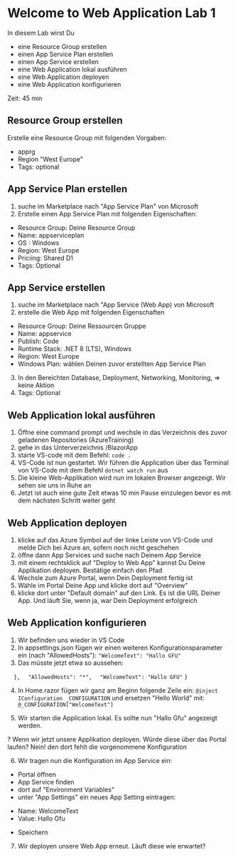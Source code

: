 # Welcome to Web Application Lab 1

In diesem Lab wirst Du
* eine Resource Group erstellen
* einen App Service Plan erstellen
* einen App Service erstellen
* eine Web Application lokal ausführen
* eine Web Application deployen
* eine Web Application konfigurieren

Zeit: 45 min

## Resource Group erstellen

Erstelle eine Resource Group mit folgenden Vorgaben:
* <DeinPrefix>apprg
* Region "West Europe"
* Tags: optional

## App Service Plan erstellen
1. suche im Marketplace nach "App Service Plan" von Microsoft
2. Erstelle einen App Service Plan mit folgenden Eigenschaften:
* Resource Group: Deine Resource Group
* Name: <DeinPrefix>appserviceplan
* OS : Windows
* Region: West Europe
* Priciing: Shared D1
* Tags: Optional


## App Service erstellen
1. suche im Marketplace nach "App Service (Web App) von Microsoft
2. erstelle die Web App mit folgenden Eigenschaften
* Resource Group: Deine Ressourcen Gruppe
* Name: <DeinPrefix>appservice
* Publish: Code
* Runtime Stack: .NET 8  (LTS), Windows
* Region: West Europe
* Windows Plan: wählen Deinen zuvor erstellten App Service Plan
3. In den Bereichten Database, Deployment, Networking, Monitoring, => keine Aktion
4. Tags: Optional


## Web Application lokal ausführen
1. Öffne eine command prompt und wechsle in das Verzeichnis des zuvor geladenen Repositories (AzureTraining)
2. gehe in das Unterverzeichnis /BlazorApp
3. starte VS-code mit dem Befehl: `code .`
4. VS-Code ist nun gestartet. Wir führen die Application über das Terminal von VS-Code mit dem Befehl `dotnet watch run` aus
5. Die kleine Web-Applikation wird nun im lokalen Browser angezeigt. Wir sehen sie uns in Ruhe an
6. Jetzt ist auch eine gute Zeit etwas 10 min Pause einzulegen bevor es mit dem nächsten Schritt weiter geht


## Web Application deployen
1. klicke auf das Azure Symbol auf der linke Leiste von VS-Code und melde Dich bei Azure an, sofern noch nicht geschehen
2. öffne dann App Services und suche nach Deinem App Service
3. mit einem rechtsklick auf "Deploy to Web App" kannst Du Deine Applikation deployen. Bestätige einfach den Pfad
4. Wechsle zum Azure Portal, wenn Dein Deployment fertig ist
5. Wähle im Portal Deine App und klicke dort auf "Overview"
6. klicke dort unter "Default domain" auf den Link. Es ist die URL Deiner App. Und läuft Sie, wenn ja, war Dein Deployment erfolgreich

## Web Application konfigurieren
1. Wir befinden uns wieder in VS Code
2. In appsettings.json fügen wir einen weiteren Konfigurationsparameter ein (nach "AllowedHosts"):
`"WelcomeText": "Hallo GFU"`
3. Das müsste jetzt etwa so aussehen:


`  },`
`  "AllowedHosts": "*",`
`  "WelcomeText": "Hallo GFU"`
`}`

4. In Home.razor fügen wir ganz am Beginn folgende Zeile ein:
`@inject IConfiguration _CONFIGURATION`
und ersetzen "Hello World" mit:
`@_CONFIGURATION["WelcomeText"]`

5. Wir starten die Application lokal. Es sollte nun "Hallo Gfu" angezeigt werden.

? Wenn wir jetzt unsere Applikation deployen. Würde diese über das Portal laufen? Nein! den dort fehlt die vorgenommene Konfiguration

6. Wir tragen nun die Konfiguration im App Service ein:
* Portal öffnen
* App Service finden
* dort auf "Environment Variables"
* unter "App Settings" ein neues App Setting eintragen:
- Name: WelcomeText
- Value: Hallo Gfu
* Speichern

7. Wir deployen unsere Web App erneut. Läuft diese wie erwartet?








